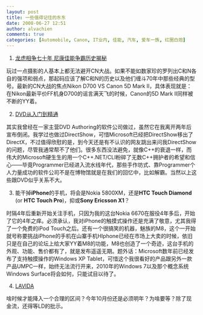 ```yaml
---
layout: post
title: 一些值得记住的东东
date: 2008-06-27 12:51
author: alvachien
comments: true
categories: [Automobile, Canon, IT业内, 佳能, 汽车, 爱车一族, 红圈白炮]
---
```


1. [龙虎相争七十年 尼康佳能争霸历史揭秘](http://publish.it168.com/2008/0626/20080626036201.shtml) 

玩过一点摄影的人基本上都无法避开CN大战。如果不能如数家珍的罗列出C和N各自的强项和弱点，那起码应该了解C和N的历史以及他们缠斗70年中那些经典的型号。最新的CN大战的焦点Nikon D700 VS Canon 5D Mark II，具体表现就是：在Nikon最新平价FF机身D700的谣言满天飞的时候，Canon的5D Mark II同样被不断的YY着。

2. [DVD从入门到精通](http://www.xici.net/b141319/d54917674.htm)

其实我曾经在一家主营DVD Authoring的软件公司做过，虽然它在我离开两年后宣布倒闭。我学过也做过DirectShow，可惜Microsoft已经把DirectShow移出了DirectX，不过值得欣慰的是，到今天还是有不认识的网友跳出来问我DirectShow的问题，尽管我通常帮不了他们。很多东西没法避免，就像C++的衰退一样，而伟大的Microsoft硬生生的用一个C++.NET/CLI粉碎了无数C++拥护者的希望和信心——毕竟Programmer已经进入流水线年代，那些手作坊式、靠Programmer个人力量成功的软件公司不是在博物馆就是在我们的回忆中，比如解霸。当然以上这些跟DVD似乎关系不大。

3. 能干掉**iPhone**的手机，将会是Nokia 5800XM，还是**HTC Touch Diamond** (or **HTC Touch Pro**)，抑或**Sony Ericsson X1**？

时隔4年后重新开始关注手机，只因为我的这台Nokia 6670在服役4年多后，开始了它的4年之痒。必须承认，我对iPhone的触摸式操作还是充满了敬意，尤其我得了一个免费的iPod Touch之后。还有一个很搞笑的机器，魅族的M8，这个一开始就号称要挑战iPhone的手机在山寨手机HIphone已经在市场上大卖的时候，依旧只是在自己的论坛上给大家YY着M8的功能，M8也创造了一个奇迹，这台手机的外观、功能、售价都有了，就是发布遥遥无期。题外话：Microsoft数年前已经发布了支持触摸操作的Windows XP Tablet，可惜这个我很看好的产品跟另外一款产品UMPC一样，始终无法流行开来，2010年的Windows 7以及那个概念系统Windows Surface将会如何，只能试目以待了。

4. [LAVIDA](http://www.lavidachina.com/)

啥时候才能降入一个合理的区间？今年10月份还是必须明年？为啥要等？除了现金流，还得等LD的批示。
